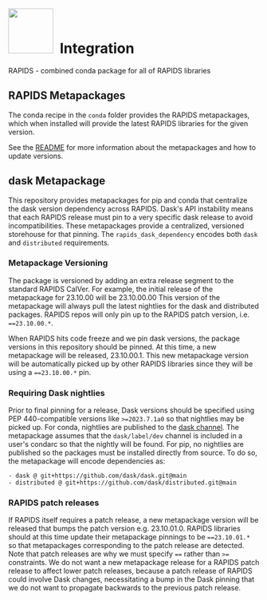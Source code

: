 # <div align="left"><img src="https://rapids.ai/assets/images/rapids_logo.png" width="90px"/>&nbsp; Integration

RAPIDS - combined conda package for all of RAPIDS libraries

## RAPIDS Metapackages

The conda recipe in the `conda` folder provides the RAPIDS metapackages, which when installed will provide the latest RAPIDS libraries for the given version.

See the [README](conda/recipes/README.md) for more information about the metapackages and how to update versions.

## dask Metapackage

This repository provides metapackages for pip and conda that centralize the dask version dependency across RAPIDS.
Dask's API instability means that each RAPIDS release must pin to a very specific dask release to avoid incompatibilities.
These metapackages provide a centralized, versioned storehouse for that pinning.
The `rapids_dask_dependency` encodes both `dask` and `distributed` requirements.

### Metapackage Versioning

The package is versioned by adding an extra release segment to the standard RAPIDS CalVer.
For example, the initial release of the metapackage for 23.10.00 will be 23.10.00.00
This version of the metapackage will always pull the latest nightlies for the dask and distributed packages.
RAPIDS repos will only pin up to the RAPIDS patch version, i.e. `==23.10.00.*`.

When RAPIDS hits code freeze and we pin dask versions, the package versions in this repository should be pinned.
At this time, a new metapackage will be released, 23.10.00.1.
This new metapackage version will be automatically picked up by other RAPIDS libraries since they will be using a `==23.10.00.*` pin.

### Requiring Dask nightlies

Prior to final pinning for a release, Dask versions should be specified using PEP 440-compatible versions like `>=2023.7.1a0` so that nightlies may be picked up.
For conda, nightlies are published to the [dask channel](https://anaconda.org/dask/).
The metapackage assumes that the `dask/label/dev` channel is included in a user's condarc so that the nightly will be found.
For pip, no nightlies are published so the packages must be installed directly from source.
To do so, the metapackage will encode dependencies as:
```
- dask @ git+https://github.com/dask/dask.git@main
- distributed @ git+https://github.com/dask/distributed.git@main
```

### RAPIDS patch releases

If RAPIDS itself requires a patch release, a new metapackage version will be released that bumps the patch version e.g. 23.10.01.0.
RAPIDS libraries should at this time update their metapackage pinnings to be `==23.10.01.*` so that metapackages corresponding to the patch release are detected.
Note that patch releases are why we must specify `==` rather than `>=` constraints.
We do not want a new metapackage release for a RAPIDS patch release to affect lower patch releases, because a patch release of RAPIDS could involve Dask changes, necessitating a bump in the Dask pinning that we do not want to propagate backwards to the previous patch release.
